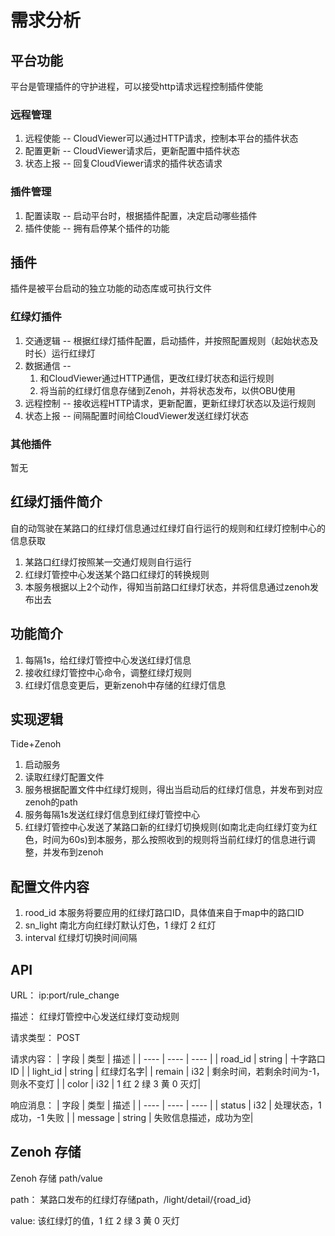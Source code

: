 # 需求分析

## 平台功能

平台是管理插件的守护进程，可以接受http请求远程控制插件使能

### 远程管理

1. 远程使能 -- CloudViewer可以通过HTTP请求，控制本平台的插件状态
2. 配置更新 -- CloudViewer请求后，更新配置中插件状态
3. 状态上报 -- 回复CloudViewer请求的插件状态请求
   
### 插件管理

1. 配置读取 -- 启动平台时，根据插件配置，决定启动哪些插件
2. 插件使能 -- 拥有启停某个插件的功能
   
## 插件

插件是被平台启动的独立功能的动态库或可执行文件

### 红绿灯插件

1. 交通逻辑 -- 根据红绿灯插件配置，启动插件，并按照配置规则（起始状态及时长）运行红绿灯
2. 数据通信 -- 
    1. 和CloudViewer通过HTTP通信，更改红绿灯状态和运行规则
    2. 将当前的红绿灯信息存储到Zenoh，并将状态发布，以供OBU使用
3. 远程控制 -- 接收远程HTTP请求，更新配置，更新红绿灯状态以及运行规则
4. 状态上报 -- 间隔配置时间给CloudViewer发送红绿灯状态

### 其他插件

暂无


## 红绿灯插件简介

自的动驾驶在某路口的红绿灯信息通过红绿灯自行运行的规则和红绿灯控制中心的信息获取

1. 某路口红绿灯按照某一交通灯规则自行运行
2. 红绿灯管控中心发送某个路口红绿灯的转换规则
3. 本服务根据以上2个动作，得知当前路口红绿灯状态，并将信息通过zenoh发布出去

   
## 功能简介
1. 每隔1s，给红绿灯管控中心发送红绿灯信息
2. 接收红绿灯管控中心命令，调整红绿灯规则
3. 红绿灯信息变更后，更新zenoh中存储的红绿灯信息

## 实现逻辑
Tide+Zenoh
1. 启动服务
2. 读取红绿灯配置文件
3. 服务根据配置文件中红绿灯规则，得出当启动后的红绿灯信息，并发布到对应zenoh的path
4. 服务每隔1s发送红绿灯信息到红绿灯管控中心
5. 红绿灯管控中心发送了某路口新的红绿灯切换规则(如南北走向红绿灯变为红色，时间为60s)到本服务，那么按照收到的规则将当前红绿灯的信息进行调整，并发布到zenoh

## 配置文件内容
1. rood_id 本服务将要应用的红绿灯路口ID，具体值来自于map中的路口ID
2. sn_light 南北方向红绿灯默认灯色，1 绿灯 2 红灯
3. interval 红绿灯切换时间间隔

## API

URL： ip:port/rule_change
   
描述：  红绿灯管控中心发送红绿灯变动规则

请求类型： POST

请求内容：
|  字段   | 类型  | 描述  |
|  ----  | ----  | ----  |
| road_id  | string | 十字路口ID |
| light_id      | string    | 红绿灯名字|
| remain        | i32    | 剩余时间，若剩余时间为-1，则永不变灯   |
| color         | i32    | 1 红 2 绿 3 黄 0 灭灯|

响应消息：
|  字段    | 类型    | 描述  |
|  ----   | ----    | ----  |
| status  | i32     | 处理状态，1 成功，-1 失败 |
| message | string  | 失败信息描述，成功为空|


## Zenoh 存储
Zenoh 存储 path/value

path： 某路口发布的红绿灯存储path，/light/detail/{road_id}

value: 该红绿灯的值，1 红 2 绿 3 黄 0 灭灯





